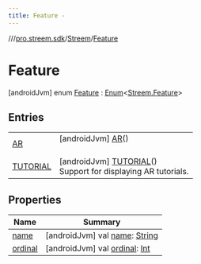 ```yaml
---
title: Feature -
---
```

//[<root>](../../../../index.md)/[pro.streem.sdk](../../index.md)/[Streem](../index.md)/[Feature](index.md)



# Feature  
 [androidJvm] enum [Feature](index.md) : [Enum](https://kotlinlang.org/api/latest/jvm/stdlib/kotlin/-enum/index.html)<[Streem.Feature](index.md)>    


## Entries  
  
| | |
|---|---|
| <a name="pro.streem.sdk/Streem.Feature.AR///PointingToDeclaration/"></a>[AR](-a-r/index.md)| <a name="pro.streem.sdk/Streem.Feature.AR///PointingToDeclaration/"></a> [androidJvm] [AR](-a-r/index.md)()  <br>   <br>|
| <a name="pro.streem.sdk/Streem.Feature.TUTORIAL///PointingToDeclaration/"></a>[TUTORIAL](-t-u-t-o-r-i-a-l/index.md)| <a name="pro.streem.sdk/Streem.Feature.TUTORIAL///PointingToDeclaration/"></a> [androidJvm] [TUTORIAL](-t-u-t-o-r-i-a-l/index.md)()  <br>Support for displaying AR tutorials.   <br>|


## Properties  
  
|  Name |  Summary | 
|---|---|
| <a name="pro.streem.sdk/Streem.Feature/name/#/PointingToDeclaration/"></a>[name](index.md#%5Bpro.streem.sdk%2FStreem.Feature%2Fname%2F%23%2FPointingToDeclaration%2F%5D%2FProperties%2F-1312895343)| <a name="pro.streem.sdk/Streem.Feature/name/#/PointingToDeclaration/"></a> [androidJvm] val [name](index.md#%5Bpro.streem.sdk%2FStreem.Feature%2Fname%2F%23%2FPointingToDeclaration%2F%5D%2FProperties%2F-1312895343): [String](https://kotlinlang.org/api/latest/jvm/stdlib/kotlin/-string/index.html)   <br>|
| <a name="pro.streem.sdk/Streem.Feature/ordinal/#/PointingToDeclaration/"></a>[ordinal](index.md#%5Bpro.streem.sdk%2FStreem.Feature%2Fordinal%2F%23%2FPointingToDeclaration%2F%5D%2FProperties%2F-1312895343)| <a name="pro.streem.sdk/Streem.Feature/ordinal/#/PointingToDeclaration/"></a> [androidJvm] val [ordinal](index.md#%5Bpro.streem.sdk%2FStreem.Feature%2Fordinal%2F%23%2FPointingToDeclaration%2F%5D%2FProperties%2F-1312895343): [Int](https://kotlinlang.org/api/latest/jvm/stdlib/kotlin/-int/index.html)   <br>|

